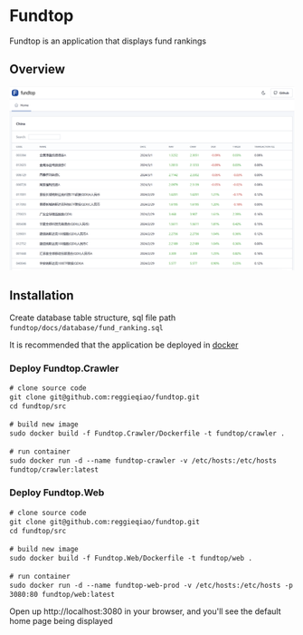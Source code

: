 # Fundtop

Fundtop is an application that displays fund rankings

## Overview
![QRcodehub](https://raw.githubusercontent.com/reggieqiao/fundtop/main/docs/assets/examples.png)

## Installation
Create database table structure, sql file path `fundtop/docs/database/fund_ranking.sql`

It is recommended that the application be deployed in [docker](https://www.docker.com)

### Deploy Fundtop.Crawler
```shell
# clone source code
git clone git@github.com:reggieqiao/fundtop.git
cd fundtop/src

# build new image
sudo docker build -f Fundtop.Crawler/Dockerfile -t fundtop/crawler .

# run container
sudo docker run -d --name fundtop-crawler -v /etc/hosts:/etc/hosts fundtop/crawler:latest
```

### Deploy Fundtop.Web
```shell
# clone source code
git clone git@github.com:reggieqiao/fundtop.git
cd fundtop/src

# build new image
sudo docker build -f Fundtop.Web/Dockerfile -t fundtop/web .

# run container
sudo docker run -d --name fundtop-web-prod -v /etc/hosts:/etc/hosts -p 3080:80 fundtop/web:latest
```
Open up http://localhost:3080 in your browser, and you'll see the default home page being displayed

